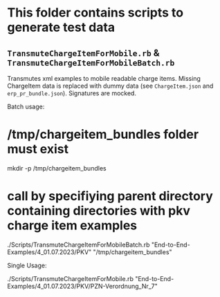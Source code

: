 # This folder contains scripts to generate test data

## `TransmuteChargeItemForMobile.rb` & `TransmuteChargeItemForMobileBatch.rb`

Transmutes xml examples to mobile readable charge items. Missing ChargeItem data is replaced with dummy data (see `ChargeItem.json` and `erp_pr_bundle.json`). Signatures are mocked.

Batch usage: 

  # /tmp/chargeitem_bundles folder must exist
  mkdir -p /tmp/chargeitem_bundles
  # call by specifiying parent directory containing directories with pkv charge item examples
  ./Scripts/TransmuteChargeItemForMobileBatch.rb "End-to-End-Examples/4_01.07.2023/PKV" "/tmp/chargeitem_bundles"

Single Usage:

  ./Scripts/TransmuteChargeItemForMobile.rb "End-to-End-Examples/4_01.07.2023/PKV/PZN-Verordnung_Nr_7"
